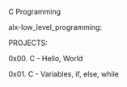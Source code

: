 C Programming

alx-low_level_programming:

PROJECTS:

0x00. C - Hello, World

0x01. C - Variables, if, else, while
